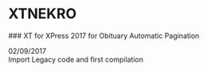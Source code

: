 <h1>XTNEKRO</h1>
### XT for XPress 2017 for Obituary Automatic Pagination

02/09/2017  
Import Legacy code and first compilation
